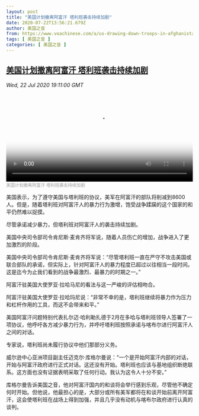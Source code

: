 ```yaml
---
layout: post
title: "美国计划撤离阿富汗 塔利班袭击持续加剧"
date: 2020-07-22T13:56:21.679Z
author: 美国之音
from: https://www.voachinese.com/a/us-drawing-down-troops-in-afghanistan-as-taliban-attacks-surge-20200722/5513349.html
tags: [ 美国之音 ]
categories: [ 美国之音 ]
---
```

<!--1595454083000-->
[美国计划撤离阿富汗 塔利班袭击持续加剧](https://www.voachinese.com/a/us-drawing-down-troops-in-afghanistan-as-taliban-attacks-surge-20200722/5513349.html)
------

<div>
<div><i>Wed, 22 Jul 2020 19:11:00 GMT</i></div><video poster="https://images.weserv.nl?url=gdb.voanews.com/1116dfda-0a6a-4c83-8894-6fc4f0e755be_tv_r1_s_w900.jpg" src="https://av.voanews.com/Videoroot/Pangeavideo/2020/07/1/11/1116dfda-0a6a-4c83-8894-6fc4f0e755be_240p.mp4" style="width:100%" controls></video><div><small style="color: #999;">美国计划撤离阿富汗 塔利班袭击持续加剧</small></div><p>美国表示，为了遵守美国与塔利班的协议，美军在阿富汗的部队将削减到8600人。但是，随着塔利班对阿富汗人的暴力行为激增，饱受战争蹂躏的这个国家的和平仍然难以捉摸。</p><p>尽管承诺减少暴力，但塔利班对阿富汗人的袭击持续加剧。</p><p>美国中央司令部司令肯尼斯·麦肯齐将军说，随着人员伤亡的增加，战争进入了更加激烈的阶段。</p><p>美国中央司令部司令肯尼斯·麦肯齐将军说：“尽管塔利班一直在严守不攻击美国或联合部队的承诺，但实际上，针对阿富汗人的暴力程度已超过以往相当一段时间。这是迄今为止我们看到的战争最激烈、最暴力的时期之一。”</p><p>阿富汗驻美国大使罗亚·拉哈马尼的看法与这一严峻的评估相吻合。</p><p>阿富汗驻美国大使罗亚·拉哈玛尼说：“非常不幸的是，塔利班继续将暴力作为压力和杠杆作用的工具，而这不会带来和平。”</p><p>美国阿富汗问题特别代表扎尔迈·哈利勒扎德于2月在多哈与塔利班领导人签署了一项协议，他呼吁各方减少暴力行为，并呼吁塔利班按照承诺与喀布尔进行阿富汗人之间的对话。</p><p>专家说，塔利班尚未履行协议中他们那部分义务。</p><p>威尔逊中心亚洲项目副主任迈克尔·库格尔曼说：“一个是开始阿富汗内部的对话，开始与阿富汗政府进行正式对话。这还没有开始。塔利班也应该与基地组织断绝联系。这方面也没有证据表明采取了任何行动。我认为这令人十分不安。”</p><p>库格尔曼告诉美国之音，他对阿富汗国内的和谈将会举行感到乐观，尽管他不确定何时开始。但他说，他最担心的是，大部分或所有美军都将在和谈开始前离开阿富汗，这会使塔利班在战场上得到加强，并且几乎没有动机与喀布尔政府进行认真的谈判。</p>
</div>
